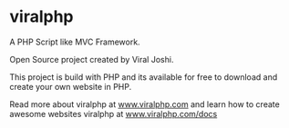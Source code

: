 viralphp
========

A PHP Script like MVC Framework.

Open Source project created by Viral Joshi.

This project is build with PHP and its available for free to download and create your own website in PHP.

Read more about viralphp at www.viralphp.com and learn how to create awesome websites viralphp at www.viralphp.com/docs
